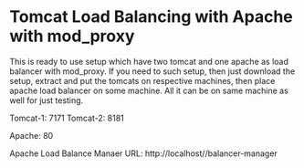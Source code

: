 # Tomcat Load Balancing with Apache with mod_proxy

This is ready to use setup which have two tomcat and one apache as load balancer with mod_proxy. If you need to such setup, then just download the setup, extract and put the tomcats on respective machines, then place apache load balancer on some machine. All it can be on same machine as well for just testing. 

Tomcat-1: 7171
Tomcat-2: 8181

Apache: 80

Apache Load Balance Manaer URL: http://localhost//balancer-manager
